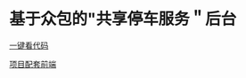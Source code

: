 # 基于众包的"共享停车服务＂后台

[一键看代码](https://github1s.com/thesomeexp/ParkingProject)

[项目配套前端](https://github.com/thesomeexp/parking_user)